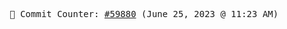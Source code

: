 <p align="center">
    <samp>
        📮 Commit Counter: <a href="https://github.com/Javascript-void0/Javascript-void0/commits/main">#59880</a> (June 25, 2023 @ 11:23 AM)
    </samp>
</p>
